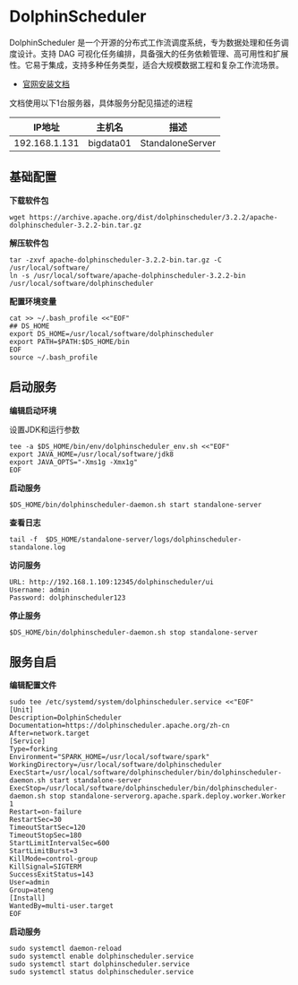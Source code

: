 # DolphinScheduler

DolphinScheduler 是一个开源的分布式工作流调度系统，专为数据处理和任务调度设计。支持 DAG 可视化任务编排，具备强大的任务依赖管理、高可用性和扩展性。它易于集成，支持多种任务类型，适合大规模数据工程和复杂工作流场景。

- [官网安装文档](https://dolphinscheduler.apache.org/zh-cn/docs/3.2.2/guide/installation/standalone)



文档使用以下1台服务器，具体服务分配见描述的进程

| IP地址        | 主机名    | 描述             |
| ------------- | --------- | ---------------- |
| 192.168.1.131 | bigdata01 | StandaloneServer |



## 基础配置

**下载软件包**

```
wget https://archive.apache.org/dist/dolphinscheduler/3.2.2/apache-dolphinscheduler-3.2.2-bin.tar.gz
```

**解压软件包**

```
tar -zxvf apache-dolphinscheduler-3.2.2-bin.tar.gz -C /usr/local/software/
ln -s /usr/local/software/apache-dolphinscheduler-3.2.2-bin /usr/local/software/dolphinscheduler
```

**配置环境变量**

```
cat >> ~/.bash_profile <<"EOF"
## DS_HOME
export DS_HOME=/usr/local/software/dolphinscheduler
export PATH=$PATH:$DS_HOME/bin
EOF
source ~/.bash_profile
```



## 启动服务

**编辑启动环境**

设置JDK和运行参数

```
tee -a $DS_HOME/bin/env/dolphinscheduler_env.sh <<"EOF"
export JAVA_HOME=/usr/local/software/jdk8
export JAVA_OPTS="-Xms1g -Xmx1g"
EOF
```

**启动服务**

```
$DS_HOME/bin/dolphinscheduler-daemon.sh start standalone-server
```

**查看日志**

```
tail -f  $DS_HOME/standalone-server/logs/dolphinscheduler-standalone.log
```

**访问服务**

```
URL: http://192.168.1.109:12345/dolphinscheduler/ui
Username: admin
Password: dolphinscheduler123
```

**停止服务**

```
$DS_HOME/bin/dolphinscheduler-daemon.sh stop standalone-server
```



## 服务自启

**编辑配置文件**

```
sudo tee /etc/systemd/system/dolphinscheduler.service <<"EOF"
[Unit]
Description=DolphinScheduler
Documentation=https://dolphinscheduler.apache.org/zh-cn
After=network.target
[Service]
Type=forking
Environment="SPARK_HOME=/usr/local/software/spark"
WorkingDirectory=/usr/local/software/dolphinscheduler
ExecStart=/usr/local/software/dolphinscheduler/bin/dolphinscheduler-daemon.sh start standalone-server
ExecStop=/usr/local/software/dolphinscheduler/bin/dolphinscheduler-daemon.sh stop standalone-serverorg.apache.spark.deploy.worker.Worker 1
Restart=on-failure
RestartSec=30
TimeoutStartSec=120
TimeoutStopSec=180
StartLimitIntervalSec=600
StartLimitBurst=3
KillMode=control-group
KillSignal=SIGTERM
SuccessExitStatus=143
User=admin
Group=ateng
[Install]
WantedBy=multi-user.target
EOF
```

**启动服务**

```
sudo systemctl daemon-reload
sudo systemctl enable dolphinscheduler.service
sudo systemctl start dolphinscheduler.service
sudo systemctl status dolphinscheduler.service
```

